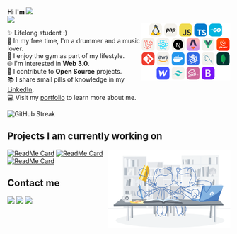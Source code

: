 <!--Header Name-->
<strong>
    Hi I'm
    <img width="30px" src="https://raw.githubusercontent.com/iampavangandhi/iampavangandhi/master/gifs/Hi.gif"> <br/>
</strong>
<img style="display:block;" src="https://readme-typing-svg.herokuapp.com?&font=Robot+Bold&color=330033&size=25&lines=Juan+Rodriguez;Software+Engineer" />
<!--Header Name-->

<!-- Introduction -->
<img align="right" width="40%" src="/image.png" />

✨ Lifelong student :) <br/>
🎵 In my free time, I'm a drummer and a music lover. <br/>
💪 I enjoy the gym as part of my lifestyle. <br/>
🌐 I'm interested in **Web 3.0**. <br/>
🚀 I contribute to **Open Source** projects. <br/>
📚 I share small pills of knowledge in my [LinkedIn](https://www.linkedin.com/in/rdzpedraos). <br/>
💻 Visit my [portfolio](https://rdzdev.com) to learn more about me.

<img style="display:block;" src="https://streak-stats.demolab.com?user=rdzpedraos&theme=transparent" alt="GitHub Streak" />
<!-- Introduction -->

## Projects I am currently working on

<img width="55%" align="right" alt="Bootcamp" src="https://raw.githubusercontent.com/dev-akshat/archive/main/images/svgs/full/workbench.svg"/>

[![ReadMe Card](https://github-readme-stats.vercel.app/api/pin/?username=rdzpedraos&repo=eventix)](https://github.com/rdzPedraos/Eventix)
[![ReadMe Card](https://github-readme-stats.vercel.app/api/pin/?username=rdzpedraos&repo=NitrogenPrediction-front)](https://github.com/rdzPedraos/NitrogenPrediction-front)
[![ReadMe Card](https://github-readme-stats.vercel.app/api/pin/?username=rdzpedraos&repo=buscaminas)](https://github.com/rdzPedraos/buscaminas)

## Contact me

[![](https://img.icons8.com/external-itim2101-lineal-color-itim2101/40/000000/external-resume-business-recruitment-itim2101-lineal-color-itim2101.png)](#) [![](https://img.icons8.com/doodle/40/000000/linkedin--v2.png)](https://www.linkedin.com/in/rdzpedraos) [![](https://img.icons8.com/doodle/38/000000/gmail-new.png)](mailto:rdzpedraos@gmail.com)

<!--
<img  align="right" src="https://owlbertsio-resized.s3.amazonaws.com/Popper.psd.full.png"/>
<img width="40%" align="right" alt="Github" src="https://raw.githubusercontent.com/onimur/.github/master/.resources/git-header.svg" />
<div align="center">
    <img src="https://skillicons.dev/icons?i=linux,php,js,ts,go&theme=light"/> <br/>
    <img src="https://skillicons.dev/icons?i=laravel,react,nextjs,astro,vue,jquery&theme=light"/> <br/>
    <img src="https://skillicons.dev/icons?i=git,aws,docker,kubernetes,mysql,mongodb&theme=light"/> <br/>
    <img src="https://skillicons.dev/icons?i=webflow,tailwindcss,sass,bootstrap&theme=light"/> <br/>
</div>
-->
